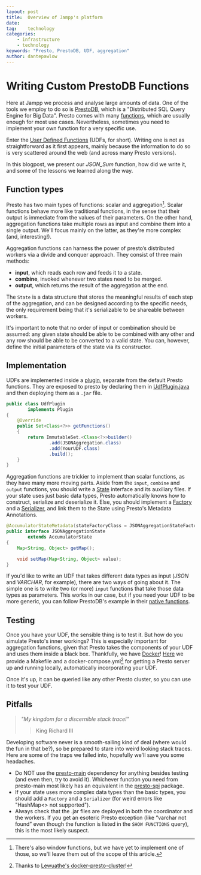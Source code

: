 ```yaml
---
layout: post
title:  Overview of Jampp's platform
date:   
tag:    technology
categories:
    - infrastructure
    - technology
keywords: "Presto, PrestoDB, UDF, aggregation"
author: dantepawlow
---
```


# Writing Custom PrestoDB Functions

<!--excerpt.start-->

Here at Jampp we process and analyse large amounts of data.
One of the tools we employ to do so is [PrestoDB](https://prestodb.io/), which is a "Distributed SQL Query Engine for Big Data".
Presto comes with many [functions](https://prestodb.io/docs/current/functions.html), which are usually enough for most use cases. Nevertheless, sometimes you need to implement your own function for a very specific use.

Enter the [User Defined Functions](https://prestodb.io/docs/current/develop/functions.html) (UDFs, for short).
Writing one is not as straightforward as it first appears, mainly because the information to do so is very scattered around the web (and across many Presto versions).

In this blogpost, we present our *JSON_Sum* function, how did we write it, and some of the lessons we learned along the way.

<!--excerpt.end-->

## Function types

Presto has two main types of functions: scalar and aggregation[^1].
Scalar functions behave more like traditional functions, in the sense that their output is immediate from the values of their parameters.
On the other hand, aggregation functions take multiple rows as input and combine them into a single output.
We'll focus mainly on the latter, as they're more complex (and, interesting!).

[^1]: There's also window functions, but we have yet to implement one of those, so we'll leave them out of the scope of this article.

Aggregation functions can harness the power of presto’s distributed workers via a divide and conquer approach.
They consist of three main methods:

* __input__, which reads each row and feeds it to a state.
* __combine__, invoked whenever two states need to be merged.
* __output__, which returns the result of the aggregation at the end.

The `State` is a data structure that stores the meaningful results of each step of the aggregation, and can be designed according to the specific needs, the only requirement being that it's serializable to be shareable between workers.

It's important to note that no order of input or combination should be assumed: any given state should be able to be combined with any other and any row should be able to be converted to a valid state.
You can, however, define the initial parameters of the state via its constructor.

## Implementation

UDFs are implemented inside a [plugin](https://prestodb.io/docs/current/develop/spi-overview.html), separate from the default Presto functions.
They are exposed to presto by declaring them in [UdfPlugin.java](TODO) and then deploying them as a `.jar` file.

```java
public class UdfPlugin
        implements Plugin
{
    @Override
    public Set<Class<?>> getFunctions()
    {
        return ImmutableSet.<Class<?>>builder()
                .add(JSONAggregation.class)
                .add(YourUDF.class)
                .build();
    }
}
```

Aggregation functions are trickier to implement than scalar functions, as they have many more moving parts.
Aside from the `input`, `combine` and `output` functions, you should write a [State](TODO) interface and its auxiliary files.
If your state uses just basic data types, Presto automatically knows how to construct, serialize and deserialize it.
Else, you should implement a [Factory](TODO) and a [Serializer](TODO), and link them to the State using Presto's Metadata Annotations.

```java
@AccumulatorStateMetadata(stateFactoryClass = JSONAggregationStateFactory.class, stateSerializerClass = JSONAggregationStateSerializer.class)
public interface JSONAggregationState
        extends AccumulatorState
{
    Map<String, Object> getMap();

    void setMap(Map<String, Object> value);
}
```

If you'd like to write an UDF that takes different data types as input (_JSON_ and _VARCHAR_, for example), there are two ways of going about it.
The simple one is to write two (or more) `input` functions that take those data types as parameters.
This works in our case, but if you need your UDF to be more generic, you can follow PrestoDB's example in their [native functions](https://github.com/prestodb/presto/tree/master/presto-main/src/main/java/com/facebook/presto/operator/aggregation).

## Testing

Once you have your UDF, the sensible thing is to test it. But how do you simulate Presto's inner workings? This is especially important for aggregation functions, given that Presto takes the components of your UDF and uses them inside a black box.
Thankfully, we have [Docker](https://www.docker.com/)! [Here](TODO) we provide a Makefile and a docker-compose.yml[^2] for getting a Presto server up and running locally, automatically incorporating your UDF.

[^2]: Thanks to [Lewuathe's docker-presto-cluster](https://github.com/Lewuathe/docker-presto-cluster)!

Once it's up, it can be queried like any other Presto cluster, so you can use it to test your UDF.

## Pitfalls

> _"My kingdom for a discernible stack trace!"_
>> King Richard III

Developing software never is a smooth-sailing kind of deal (where would the fun in that be?), so be prepared to stare into weird looking stack traces.
Here are some of the traps we falled into, hopefully we'll save you some headaches.

* Do NOT use the [presto-main](https://mvnrepository.com/artifact/com.facebook.presto/presto-main) dependency for anything besides testing (and even then, try to avoid it). Whichever function you need from presto-main most likely has an equivalent in the [presto-spi](https://mvnrepository.com/artifact/com.facebook.presto/presto-spi) package.
* If your state uses more complex data types than the basic types, you should add a `Factory` and a `Serializer` (for weird errors like "HashMap<> not supported").
* Always check that the .jar files are deployed in both the coordinator and the workers. If you get an esoteric Presto exception (like “varchar not found” even though the function is listed in the `SHOW FUNCTIONS` query), this is the most likely suspect.